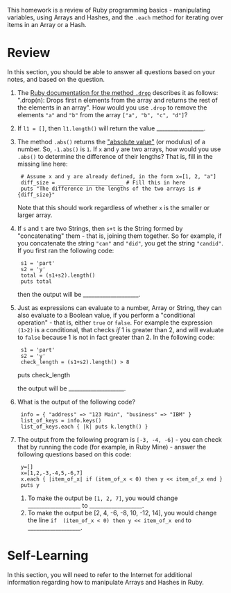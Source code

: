 This homework is a review of Ruby programming basics - manipulating variables, using Arrays and Hashes, and the `.each` method for iterating over items in an Array or a Hash. 

# Review

In this section, you should be able to answer all questions based on your notes, and based on the question.

1. The [Ruby documentation for the method `.drop`](http://ruby-doc.org/core-2.0/Array.html#method-i-drop) describes it as follows: ".drop(n): Drops first n elements from the array and returns the rest of the elements in an array". How would you use `.drop` to remove the elements `"a"` and `"b"` from the array `["a", "b", "c", "d"]`?
1. If `l1 = []`, then `l1.length()` will return the value _________________.
1. The method `.abs()` returns the ["absolute value"](http://en.wikipedia.org/wiki/Absolute_value) (or modulus) of a number. So, `-1.abs()` is `1`. If `x` and `y` are two arrays, how would you use `.abs()` to determine the difference of their lengths? That is, fill in the missing line here:

        # Assume x and y are already defined, in the form x=[1, 2, "a"]
        diff_size = _____________________ # Fill this in here
        puts "The difference in the lengths of the two arrays is #{diff_size}"
   Note that this should work regardless of whether `x` is the smaller or larger array.
1. If `s` and `t` are two Strings, then `s+t` is the String formed by "concatenating" them - that is, joining them together. So for example, if you concatenate the string `"can"` and `"did"`, you get the string `"candid"`. If you first ran the following code:

        s1 = 'part'
        s2 = 'y'
        total = (s1+s2).length()
        puts total

    then the output will be ____________________.
1. Just as expressions can evaluate to a number, Array or String, they can also evaluate to a Boolean value, if you perform a "conditional operation" - that is, either `true` or `false`. For example the expression `(1>2)` is a conditional, that checks _if_ 1 is greater than 2, and will evaluate to `false` because 1 is not in fact greater than 2. In the following code:

        s1 = 'part'
        s2 = 'y'
        check_length = (s1+s2).length() > 8
	puts check_length

    the output will be ____________________.
1. What is the output of the following code?

        info = { "address" => "123 Main", "business" => "IBM" }
        list_of_keys = info.keys()
        list_of_keys.each { |k| puts k.length() }
1. The output from the following program is `[-3, -4, -6]` - you can check that by running the code (for example, in Ruby Mine) - answer the following questions based on this code:
   
        y=[]
        x=[1,2,-3,-4,5,-6,7]
        x.each { |item_of_x| if (item_of_x < 0) then y << item_of_x end }
        puts y

   1. To make the output be `[1, 2, 7]`, you would change ___________________ to ___________________.
   1. To make the output be [2, 4, -6, -8, 10, -12, 14], you would change the line `if  (item_of_x < 0) then y << item_of_x end` to ___________________.


# Self-Learning

In this section, you will need to refer to the Internet for additional information regarding how to manipulate Arrays and Hashes in Ruby.


